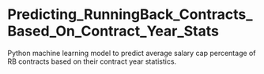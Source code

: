 # Predicting_RunningBack_Contracts_Based_On_Contract_Year_Stats
Python machine learning model to predict average salary cap percentage of RB contracts based on their contract year statistics.
